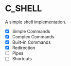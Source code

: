 # C_SHELL

A simple shell implementation.

- [x] Simple Commands
- [x] Complex Commands
- [x] Built-in Commands
- [x] Redirection
- [ ] Pipes
- [ ] Shortcuts
